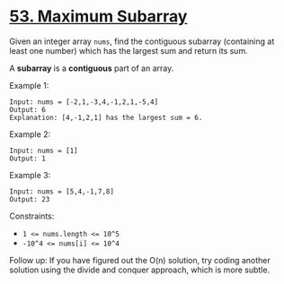 # [53. Maximum Subarray](https://leetcode.com/problems/maximum-subarray/)

Given an integer array `nums`, find the contiguous subarray (containing at least one number) which has the largest sum and return its sum.

A **subarray** is a **contiguous** part of an array.


Example 1:
```
Input: nums = [-2,1,-3,4,-1,2,1,-5,4]
Output: 6
Explanation: [4,-1,2,1] has the largest sum = 6.
```
Example 2:
```
Input: nums = [1]
Output: 1
```
Example 3:
```
Input: nums = [5,4,-1,7,8]
Output: 23
```

Constraints:
* `1 <= nums.length <= 10^5`
* `-10^4 <= nums[i] <= 10^4`

Follow up: If you have figured out the O(n) solution, try coding another solution using the divide and conquer approach, which is more subtle.
